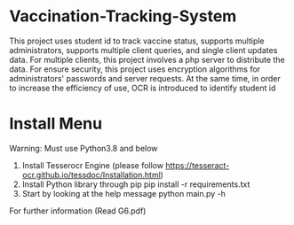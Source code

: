 # Vaccination-Tracking-System
This project uses student id to track vaccine status, supports multiple administrators, supports multiple client queries, and single client updates data. For multiple clients, this project involves a php server to distribute the data. For ensure security, this project uses encryption algorithms for administrators' passwords and server requests. At the same time, in order to increase the efficiency of use, OCR is introduced to identify student id
# Install Menu
Warning: Must use Python3.8 and below
1. Install Tesserocr Engine (please follow https://tesseract-ocr.github.io/tessdoc/Installation.html)
2. Install Python library through pip
pip install -r requirements.txt
3. Start by looking at the help message
python main.py -h

For further information (Read G6.pdf)
